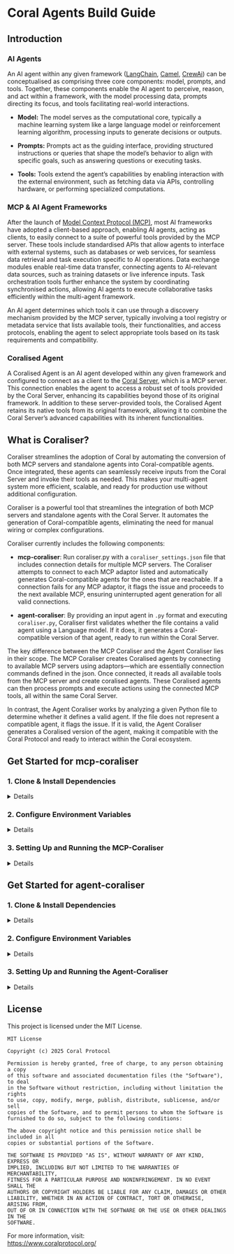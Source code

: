 # Coral Agents Build Guide

## Introduction

### AI Agents

An AI agent within any given framework ([LangChain](https://github.com/langchain-ai/langchain), [Camel](https://github.com/camel-ai/camel), [CrewAi](https://github.com/crewAIInc/crewAI)) can be conceptualised as comprising three core components: model, prompts, and tools. Together, these components enable the AI agent to perceive, reason, and act within a framework, with the model processing data, prompts directing its focus, and tools facilitating real-world interactions.

- **Model:** The model serves as the computational core, typically a machine learning system like a large language model or reinforcement learning algorithm, processing inputs to generate decisions or outputs. 

- **Prompts:** Prompts act as the guiding interface, providing structured instructions or queries that shape the model’s behavior to align with specific goals, such as answering questions or executing tasks.

- **Tools:** Tools extend the agent’s capabilities by enabling interaction with the external environment, such as fetching data via APIs, controlling hardware, or performing specialized computations.

### MCP & AI Agent Frameworks

After the launch of [Model Context Protocol (MCP)](https://github.com/modelcontextprotocol), most AI frameworks have adopted a client-based approach, enabling AI agents, acting as clients, to easily connect to a suite of powerful tools provided by the MCP server. These tools include standardised APIs that allow agents to interface with external systems, such as databases or web services, for seamless data retrieval and task execution specific to AI operations. Data exchange modules enable real-time data transfer, connecting agents to AI-relevant data sources, such as training datasets or live inference inputs. Task orchestration tools further enhance the system by coordinating synchronised actions, allowing AI agents to execute collaborative tasks efficiently within the multi-agent framework. 

An AI agent determines which tools it can use through a discovery mechanism provided by the MCP server, typically involving a tool registry or metadata service that lists available tools, their functionalities, and access protocols, enabling the agent to select appropriate tools based on its task requirements and compatibility.

### Coralised Agent

A Coralised Agent is an AI agent developed within any given framework and configured to connect as a client to the [Coral Server](https://github.com/Coral-Protocol/coral-server), which is a MCP server. This connection enables the agent to access a robust set of tools provided by the Coral Server, enhancing its capabilities beyond those of its original framework. In addition to these server-provided tools, the Coralised Agent retains its native tools from its original framework, allowing it to combine the Coral Server’s advanced capabilities with its inherent functionalities. 

## What is Coraliser?

Coraliser streamlines the adoption of Coral by automating the conversion of both MCP servers and standalone agents into Coral-compatible agents. Once integrated, these agents can seamlessly receive inputs from the Coral Server and invoke their tools as needed. This makes your multi-agent system more efficient, scalable, and ready for production use without additional configuration.

Coraliser is a powerful tool that streamlines the integration of both MCP servers and standalone agents with the Coral Server. It automates the generation of Coral-compatible agents, eliminating the need for manual wiring or complex configurations.

Coraliser currently includes the following components:

- **mcp-coraliser**: Run coraliser.py with a `coraliser_settings.json` file that includes connection details for multiple MCP servers. The Coraliser attempts to connect to each MCP adaptor listed and automatically generates Coral-compatible agents for the ones that are reachable. If a connection fails for any MCP adaptor, it flags the issue and proceeds to the next available MCP, ensuring uninterrupted agent generation for all valid connections.

- **agent-coraliser**: By providing an input agent in `.py` format and executing `coraliser.py`, Coraliser first validates whether the file contains a valid agent using a Language model. If it does, it generates a Coral-compatible version of that agent, ready to run within the Coral Server.

The key difference between the MCP Coraliser and the Agent Coraliser lies in their scope. The MCP Coraliser creates Coralised agents by connecting to available MCP servers using adaptors—which are essentially connection commands defined in the json. Once connected, it reads all available tools from the MCP server and create coralised agents. These Coralised agents can then process prompts and execute actions using the connected MCP tools, all within the same Coral Server. 

In contrast, the Agent Coraliser works by analyzing a given Python file to determine whether it defines a valid agent. If the file does not represent a compatible agent, it flags the issue. If it is valid, the Agent Coraliser generates a Coralised version of the agent, making it compatible with the Coral Protocol and ready to interact within the Coral ecosystem.

## Get Started for mcp-coraliser

### 1. Clone & Install Dependencies
<details>

```bash
# Clone the Repository
git clone https://github.com/Coral-Protocol/Coraliser.git

# Navigate to the Project Directory
cd Coraliser

# Install uv
pip install uv

# Sync dependencies from pyproject.toml
uv sync
```
</details>

### 2. Configure Environment Variables
<details>

```bash
# Create .env file in project root
cp -r .env_sample .env
```
</details> 

### 3. Setting Up and Running the MCP-Coraliser
<details>

1. **Update `coraliser_settings.json`**:  
   Provide the connection details for your MCP server(s).

2. **Run the MCP Coraliser**:

```bash
   uv run utils/langchain/mcp-coraliser/coraliser.py
```

This script validates connections and generates Coral-compatible agent scripts.

4. **Review the Generated Agents**:  
   Check files like `firecrawl_coral_agent.py`, `github_coral_agent.py` to confirm they are configured correctly.

5. **Run the Agents** (assuming your Coral Server is running):

```bash
   uv run firecrawl_coral_agent.py
```

```bash
   uv run github_coral_agent.py
```
</details> 

## Get Started for agent-coraliser

### 1. Clone & Install Dependencies
<details>

```bash
# Clone the Repository
git clone https://github.com/Coral-Protocol/Coraliser.git

# Navigate to the Project Directory
cd Coraliser

# Install uv
pip install uv

# Sync dependencies from pyproject.toml
uv sync
```
</details>

### 2. Configure Environment Variables
<details>

```bash
# Create .env file in project root
cp -r .env_sample .env
```
</details> 

### 3. Setting Up and Running the Agent-Coraliser
<details>

1. **Prepare the Input Agent**:  
   Ensure you have a valid agent Python file (e.g., `agent_coraliser_sample_input.py`).

2. **Run the Agent Coraliser**:

```bash
   uv run utils/langchain/agent-coraliser/coraliser.py
```

   (You’ll be prompted to enter the agent file name (including `.py` extension).)

3. **Review the Generated Agent File**:  
   Confirm the generated script matches your expectations.

4. **Run the Agent**:

```bash
uv run <generated_filename>.py
```
</details>

## License

This project is licensed under the MIT License.

```
MIT License

Copyright (c) 2025 Coral Protocol

Permission is hereby granted, free of charge, to any person obtaining a copy
of this software and associated documentation files (the "Software"), to deal
in the Software without restriction, including without limitation the rights
to use, copy, modify, merge, publish, distribute, sublicense, and/or sell
copies of the Software, and to permit persons to whom the Software is
furnished to do so, subject to the following conditions:

The above copyright notice and this permission notice shall be included in all
copies or substantial portions of the Software.

THE SOFTWARE IS PROVIDED "AS IS", WITHOUT WARRANTY OF ANY KIND, EXPRESS OR
IMPLIED, INCLUDING BUT NOT LIMITED TO THE WARRANTIES OF MERCHANTABILITY,
FITNESS FOR A PARTICULAR PURPOSE AND NONINFRINGEMENT. IN NO EVENT SHALL THE
AUTHORS OR COPYRIGHT HOLDERS BE LIABLE FOR ANY CLAIM, DAMAGES OR OTHER
LIABILITY, WHETHER IN AN ACTION OF CONTRACT, TORT OR OTHERWISE, ARISING FROM,
OUT OF OR IN CONNECTION WITH THE SOFTWARE OR THE USE OR OTHER DEALINGS IN THE
SOFTWARE.
```

For more information, visit:  
https://www.coralprotocol.org/

